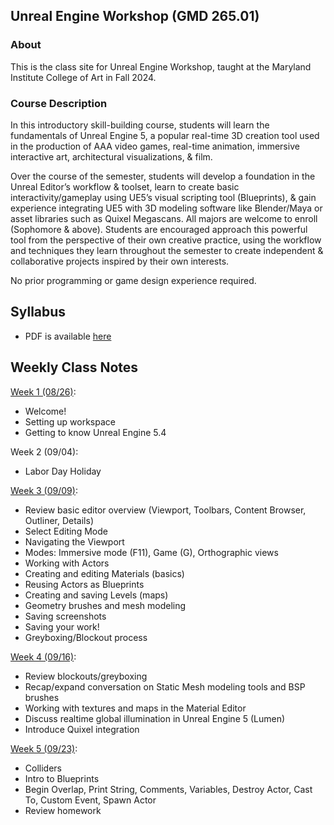 ## Unreal Engine Workshop (GMD 265.01)

### About
This is the class site for Unreal Engine Workshop, taught at the Maryland Institute College of Art in Fall 2024.

### Course Description
In this introductory skill-building course, students will learn the fundamentals of Unreal Engine 5, a popular real-time 3D creation tool used in the production of AAA video games, real-time animation, immersive interactive art, architectural visualizations, & film.

Over the course of the semester, students will develop a foundation in the Unreal Editor’s workflow & toolset, learn to create basic interactivity/gameplay using UE5’s visual scripting tool (Blueprints), & gain experience integrating UE5 with 3D modeling software like Blender/Maya or asset libraries such as Quixel Megascans. All majors are welcome to enroll (Sophomore & above). Students are encouraged approach this powerful tool from the perspective of their own creative practice, using the workflow and techniques they learn throughout the semester to create independent & collaborative projects inspired by their own interests.

No prior programming or game design experience required.



## Syllabus
- PDF is available [here](https://docs.google.com/document/d/1UDrgXwAZukf-Uj3JQBkDT1XwsZY9CePWr1KCHJHkAr4/edit?usp=sharing)

## Weekly Class Notes

[Week 1 (08/26)](week1.md):
  - Welcome!
  - Setting up workspace
  - Getting to know Unreal Engine 5.4

Week 2 (09/04):
  - Labor Day Holiday

[Week 3 (09/09)](week3.md):
- Review basic editor overview (Viewport, Toolbars, Content Browser, Outliner, Details)
- Select Editing Mode
- Navigating the Viewport
- Modes: Immersive mode (F11), Game (G), Orthographic views
- Working with Actors
- Creating and editing Materials (basics)
- Reusing Actors as Blueprints
- Creating and saving Levels (maps)
- Geometry brushes and mesh modeling
- Saving screenshots
- Saving your work!
- Greyboxing/Blockout process

[Week 4 (09/16)](week4.md):
- Review blockouts/greyboxing
- Recap/expand conversation on Static Mesh modeling tools and BSP brushes
- Working with textures and maps in the Material Editor
- Discuss realtime global illumination in Unreal Engine 5 (Lumen)
- Introduce Quixel integration

[Week 5 (09/23)](week5.md):
- Colliders
- Intro to Blueprints
- Begin Overlap, Print String, Comments, Variables, Destroy Actor, Cast To, Custom Event, Spawn Actor
- Review homework